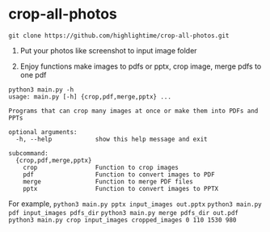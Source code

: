 # crop-all-photos


```
git clone https://github.com/highlightime/crop-all-photos.git
```

1. Put your photos like screenshot to input image folder

2. Enjoy functions make images to pdfs or pptx, crop image, merge pdfs to one pdf


```
python3 main.py -h
usage: main.py [-h] {crop,pdf,merge,pptx} ...

Programs that can crop many images at once or make them into PDFs and PPTs

optional arguments:
  -h, --help            show this help message and exit

subcommand:
  {crop,pdf,merge,pptx}
    crop                Function to crop images
    pdf                 Function to convert images to PDF
    merge               Function to merge PDF files
    pptx                Function to convert images to PPTX
```

For example, 
`python3 main.py pptx input_images out.pptx`
`python3 main.py pdf input_images pdfs_dir`
`python3 main.py merge pdfs_dir out.pdf`
`python3 main.py crop input_images cropped_images 0 110 1530 980`


